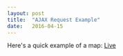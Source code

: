 ```yaml
---
layout: post
title:  "AJAX Request Example"
date:   2016-04-15
---
```


Here's a quick example of a map: <a href="/samples/card-page">Live</a>